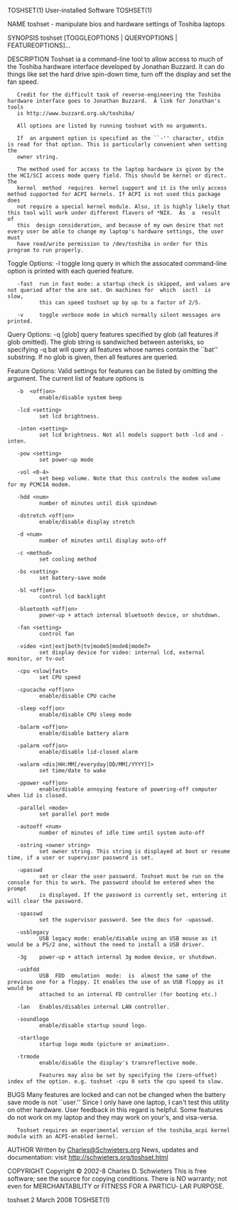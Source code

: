 TOSHSET(1)                                                    User-installed Software                                                   TOSHSET(1)

NAME
       toshset - manipulate bios and hardware settings of Toshiba laptops

SYNOPSIS
       toshset [TOGGLEOPTIONS | QUERYOPTIONS | FEATUREOPTIONS]...

DESCRIPTION
       Toshset  ia  a  command-line tool to allow access to much of the Toshiba hardware interface developed by Jonathan Buzzard. It can do things
       like set the hard drive spin-down time, turn off the display and set the fan speed.

       Credit for the difficult task of reverse-engineering the Toshiba hardware interface goes to Jonathan Buzzard.  A link for Jonathan's  tools
       is http://www.buzzard.org.uk/toshiba/

       All options are listed by running toshset with no arguments.

       If  an argument option is specified as the ``-'' character, stdin is read for that option. This is particularly convenient when setting the
       owner string.

       The method used for access to the laptop hardware is given by the the HCI/SCI access mode query field. This should be kernel or direct. The
       kernel  method  requires  kernel support and it is the only access method supported for ACPI kernels. If ACPI is not used this package does
       not require a special kernel module. Also, it is highly likely that this tool will work under different flavors of *NIX.  As  a  result  of
       this  design consideration, and because of my own desire that not every user be able to change my laptop's hardware settings, the user must
       have read/write permission to /dev/toshiba in order for this program to run properly.

   Toggle Options:
       -l     toggle long query in which the assocated command-line option is printed with each queried feature.

       -fast  run in fast mode: a startup check is skipped, and values are not queried after the are set. On machines for  which  ioctl  is  slow,
              this can speed toshset up by up to a factor of 2/5.

       -v     toggle verbose mode in which normally silent messages are printed.

   Query Options:
       -q  [glob]
              query  features  specified by glob (all features if glob omitted). The glob string is sandwiched between asterisks, so specifying -q
              bat will query all features whose names contain the ``bat'' substring. If no glob is given, then all features are queried.

   Feature Options:
       Valid settings for features can be listed by omitting the argument. The current list of feature options is

       -b  <off|on>
              enable/disable system beep

       -lcd <setting>
              set lcd brightness.

       -inten <setting>
              set lcd brightness. Not all models support both -lcd and -inten.

       -pow <setting>
              set power-up mode

       -vol <0-4>
              set beep volume. Note that this controls the modem volume for my PCMCIA modem.

       -hdd <num>
              number of minutes until disk spindown

       -dstretch <off|on>
              enable/disable display stretch

       -d <num>
              number of minutes until display auto-off

       -c <method>
              set cooling method

       -bs <setting>
              set battery-save mode

       -bl <off|on>
              control lcd backlight

       -bluetooth <off|on>
              power-up + attach internal bluetooth device, or shutdown.

       -fan <setting>
              control fan

       -video <int|ext|both|tv|mode5|mode6|mode7>
              set display device for video: internal lcd, external monitor, or tv-out

       -cpu <slow|fast>
              set CPU speed

       -cpucache <off|on>
              enable/disable CPU cache

       -sleep <off|on>
              enable/disable CPU sleep mode

       -balarm <off|on>
              enable/disable battery alarm

       -palarm <off|on>
              enable/disable lid-closed alarm

       -walarm <dis|HH:MM[/everyday|DD/MM[/YYYY]]>
              set time/date to wake

       -ppower <off|on>
              enable/disable annoying feature of powering-off computer when lid is closed.

       -parallel <mode>
              set parallel port mode

       -autooff <num>
              number of minutes of idle time until system auto-off

       -ostring <owner string>
              set owner string. This string is displayed at boot or resume time, if a user or supervisor password is set.

       -upasswd
              set or clear the user password. Toshset must be run on the console for this to work. The password should be entered when the  prompt
              is displayed. If the password is currently set, entering it will clear the password.

       -spasswd
              set the supervisor password. See the docs for -upasswd.

       -usblegacy
              USB legacy mode: enable/disable using an USB mouse as it would be a PS/2 one, without the need to install a USB driver.

       -3g    power-up + attach internal 3g modem device, or shutdown.

       -usbfdd
              USB  FDD  emulation  mode:  is  almost the same of the previous one for a floppy. It enables the use of an USB floppy as it would be
              attached to an internal FD controller (for booting etc.)

       -lan   Enables/disables internal LAN controller.

       -soundlogo
              enable/disable startup sound logo.

       -startlogo
              startup logo mode (picture or animation>.

       -trmode
              enable/disable the display's transreflective mode.

              Features may also be set by specifying the (zero-offset) index of the option. e.g. toshset -cpu 0 sets the cpu speed to slow.

BUGS
       Many features are locked and can not be changed when the battery save mode is not ``user.'' Since I only have one laptop, I can't test this
       utility on other hardware. User feedback in this regard is helpful. Some features do not work on my laptop and they may work on your's, and
       visa-versa.

       Toshset requires an experimental version of the toshiba_acpi kernel module with an ACPI-enabled kernel.

AUTHOR
       Written by <Charles@Schwieters.org>
       News, updates and documentation: visit http://schwieters.org/toshset.html

COPYRIGHT
       Copyright © 2002-8 Charles D. Schwieters
       This is free software; see the source for copying conditions.  There is NO warranty; not even for MERCHANTABILITY or FITNESS FOR A PARTICU‐
       LAR PURPOSE.

toshset 2                                                           March 2008                                                          TOSHSET(1)
